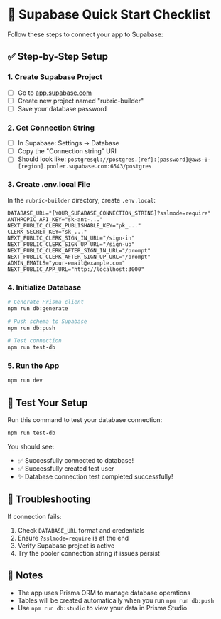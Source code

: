 # 🚀 Supabase Quick Start Checklist

Follow these steps to connect your app to Supabase:

## ✅ Step-by-Step Setup

### 1. Create Supabase Project
- [ ] Go to [app.supabase.com](https://app.supabase.com)
- [ ] Create new project named "rubric-builder"
- [ ] Save your database password

### 2. Get Connection String
- [ ] In Supabase: Settings → Database
- [ ] Copy the "Connection string" URI
- [ ] Should look like: `postgresql://postgres.[ref]:[password]@aws-0-[region].pooler.supabase.com:6543/postgres`

### 3. Create .env.local File
In the `rubric-builder` directory, create `.env.local`:

```env
DATABASE_URL="[YOUR_SUPABASE_CONNECTION_STRING]?sslmode=require"
ANTHROPIC_API_KEY="sk-ant-..."
NEXT_PUBLIC_CLERK_PUBLISHABLE_KEY="pk_..."
CLERK_SECRET_KEY="sk_..."
NEXT_PUBLIC_CLERK_SIGN_IN_URL="/sign-in"
NEXT_PUBLIC_CLERK_SIGN_UP_URL="/sign-up"
NEXT_PUBLIC_CLERK_AFTER_SIGN_IN_URL="/prompt"
NEXT_PUBLIC_CLERK_AFTER_SIGN_UP_URL="/prompt"
ADMIN_EMAILS="your-email@example.com"
NEXT_PUBLIC_APP_URL="http://localhost:3000"
```

### 4. Initialize Database
```bash
# Generate Prisma client
npm run db:generate

# Push schema to Supabase
npm run db:push

# Test connection
npm run test-db
```

### 5. Run the App
```bash
npm run dev
```

## 🧪 Test Your Setup

Run this command to test your database connection:
```bash
npm run test-db
```

You should see:
- ✅ Successfully connected to database!
- ✅ Successfully created test user
- ✨ Database connection test completed successfully!

## 🔧 Troubleshooting

If connection fails:
1. Check `DATABASE_URL` format and credentials
2. Ensure `?sslmode=require` is at the end
3. Verify Supabase project is active
4. Try the pooler connection string if issues persist

## 📝 Notes
- The app uses Prisma ORM to manage database operations
- Tables will be created automatically when you run `npm run db:push`
- Use `npm run db:studio` to view your data in Prisma Studio 